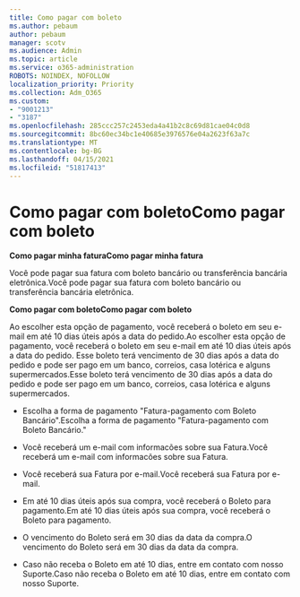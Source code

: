 ```yaml
---
title: Como pagar com boleto
ms.author: pebaum
author: pebaum
manager: scotv
ms.audience: Admin
ms.topic: article
ms.service: o365-administration
ROBOTS: NOINDEX, NOFOLLOW
localization_priority: Priority
ms.collection: Adm_O365
ms.custom:
- "9001213"
- "3187"
ms.openlocfilehash: 285ccc257c2453eda4a41b2c8c69d81cae04c0d8
ms.sourcegitcommit: 8bc60ec34bc1e40685e3976576e04a2623f63a7c
ms.translationtype: MT
ms.contentlocale: bg-BG
ms.lasthandoff: 04/15/2021
ms.locfileid: "51817413"
---
```

# <a name="como-pagar-com-boleto"></a><span data-ttu-id="109d2-102">Como pagar com boleto</span><span class="sxs-lookup"><span data-stu-id="109d2-102">Como pagar com boleto</span></span>

<span data-ttu-id="109d2-103">**Como pagar minha fatura**</span><span class="sxs-lookup"><span data-stu-id="109d2-103">**Como pagar minha fatura**</span></span>

<span data-ttu-id="109d2-104">Você pode pagar sua fatura com boleto bancário ou transferência bancária eletrônica.</span><span class="sxs-lookup"><span data-stu-id="109d2-104">Você pode pagar sua fatura com boleto bancário ou transferência bancária eletrônica.</span></span>

<span data-ttu-id="109d2-105">**Como pagar com boleto**</span><span class="sxs-lookup"><span data-stu-id="109d2-105">**Como pagar com  boleto**</span></span>

<span data-ttu-id="109d2-106">Ao escolher esta opção de pagamento, você receberá o boleto em seu e-mail em até 10 dias úteis após a data do pedido.</span><span class="sxs-lookup"><span data-stu-id="109d2-106">Ao escolher  esta opção de pagamento, você receberá o boleto em seu e-mail em até 10 dias úteis após a data do pedido.</span></span> <span data-ttu-id="109d2-107">Esse boleto terá vencimento de 30 dias após a data do pedido e pode ser pago em um banco, correios, casa lotérica e alguns supermercados.</span><span class="sxs-lookup"><span data-stu-id="109d2-107">Esse boleto terá vencimento de 30 dias após a data do pedido e pode ser pago em um banco, correios, casa lotérica e alguns supermercados.</span></span>

- <span data-ttu-id="109d2-108">Escolha a forma de pagamento "Fatura-pagamento com Boleto Bancário".</span><span class="sxs-lookup"><span data-stu-id="109d2-108">Escolha a forma de pagamento "Fatura-pagamento com Boleto Bancário."</span></span>

- <span data-ttu-id="109d2-109">Você receberá um e-mail com informacões sobre sua Fatura.</span><span class="sxs-lookup"><span data-stu-id="109d2-109">Você receberá um e-mail com informacões sobre sua Fatura.</span></span>

- <span data-ttu-id="109d2-110">Você receberá sua Fatura por e-mail.</span><span class="sxs-lookup"><span data-stu-id="109d2-110">Você receberá sua Fatura por e-mail.</span></span>

- <span data-ttu-id="109d2-111">Em até 10 dias úteis após sua compra, você receberá o Boleto para pagamento.</span><span class="sxs-lookup"><span data-stu-id="109d2-111">Em até 10 dias úteis após sua compra, você receberá o Boleto para pagamento.</span></span>

- <span data-ttu-id="109d2-112">O vencimento do Boleto será em 30 dias da data da compra.</span><span class="sxs-lookup"><span data-stu-id="109d2-112">O vencimento do Boleto será em 30 dias da data da compra.</span></span>

- <span data-ttu-id="109d2-113">Caso não receba o Boleto em até 10 dias, entre em contato com nosso Suporte.</span><span class="sxs-lookup"><span data-stu-id="109d2-113">Caso não receba o Boleto em até 10 dias, entre em contato com nosso Suporte.</span></span>

